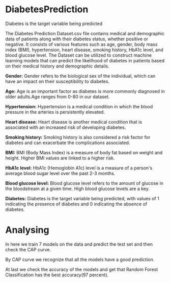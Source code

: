 # DiabetesPrediction
Diabetes is the target variable being predicted

The Diabetes Prediction Dataset.csv file contains medical and demographic data of patients along with their diabetes status, whether positive or negative. It consists of various features such as age, gender, body mass index (BMI), hypertension, heart disease, smoking history, HbA1c level, and blood glucose level. The Dataset can be utilized to construct machine learning models that can predict the likelihood of diabetes in patients based on their medical history and demographic details.

__Gender:__ Gender refers to the biological sex of the individual, which can have an impact on their susceptibility to diabetes.

__Age:__ Age is an important factor as diabetes is more commonly diagnosed in older adults.Age ranges from 0-80 in our dataset.

__Hypertension:__ Hypertension is a medical condition in which the blood pressure in the arteries is persistently elevated.

__Heart disease:__ Heart disease is another medical condition that is associated with an increased risk of developing diabetes.

__Smoking history:__ Smoking history is also considered a risk factor for diabetes and can exacerbate the complications associated.

__BMI:__ BMI (Body Mass Index) is a measure of body fat based on weight and height. Higher BMI values are linked to a higher risk.

__HbA1c level:__ HbA1c (Hemoglobin A1c) level is a measure of a person's average blood sugar level over the past 2-3 months.

__Blood glucose level:__ Blood glucose level refers to the amount of glucose in the bloodstream at a given time. High blood glucose levels are a key.

__Diabetes:__ Diabetes is the target variable being predicted, with values of 1 indicating the presence of diabetes and 0 indicating the absence of diabetes.


# Analysing
In here we train 7 models on the data and predict the test set and then check the CAP curve.

By CAP curve we recognize that all the models have a good prediction.

At last we check the accuracy of the models and get that Random Forest Classification has the best accuracy(97 percent).
